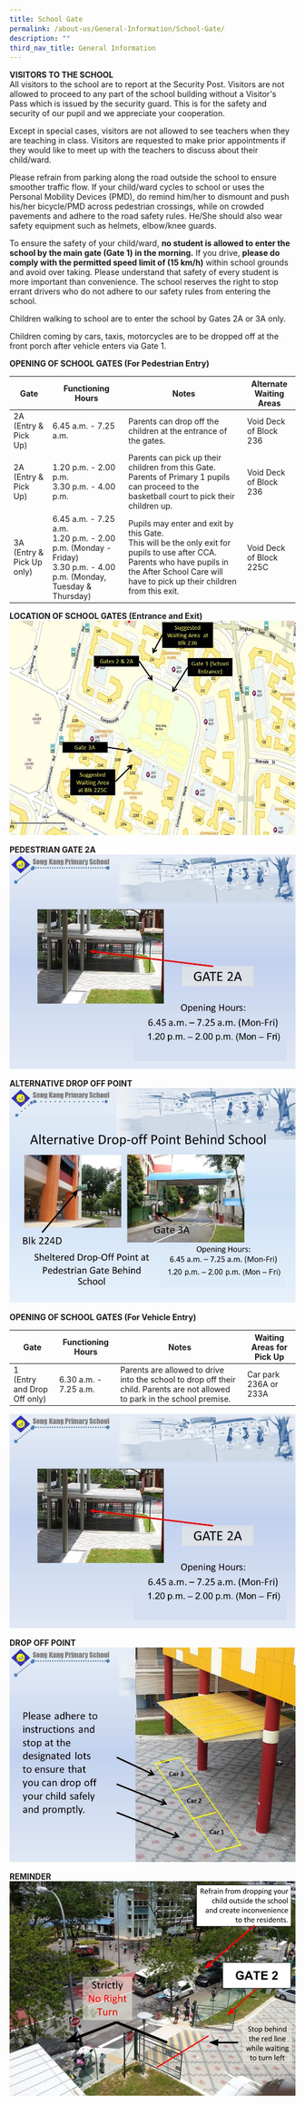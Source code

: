 ```yaml
---
title: School Gate
permalink: /about-us/General-Information/School-Gate/
description: ""
third_nav_title: General Information
---
```

**VISITORS TO THE SCHOOL**  
All visitors to the school are to report at the Security Post. Visitors are not allowed to proceed to any part of the school building without a Visitor's Pass which is issued by the security guard. This is for the safety and security of our pupil and we appreciate your cooperation.  
  
Except in special cases, visitors are not allowed to see teachers when they are teaching in class. Visitors are requested to make prior appointments if they would like to meet up with the teachers to discuss about their child/ward.  
  

Please refrain from parking along the road outside the school to ensure smoother traffic flow. If your child/ward cycles to school or uses the Personal Mobility Devices (PMD), do remind him/her to dismount and push his/her bicycle/PMD across pedestrian crossings, while on crowded pavements and adhere to the road safety rules. He/She should also wear safety equipment such as helmets, elbow/knee guards.

  

To ensure the safety of your child/ward, **no student is allowed to enter the school by the main gate (Gate 1) in the morning.** If you drive, **please do comply with the permitted speed limit of (15 km/h)** within school grounds and avoid over taking. Please understand that safety of every student is more important than convenience. The school reserves the right to stop errant drivers who do not adhere to our safety rules from entering the school.

  

Children walking to school are to enter the school by Gates 2A or 3A only.

Children coming by cars, taxis, motorcycles are to be dropped off at the front porch after vehicle enters via Gate 1.

**OPENING OF SCHOOL GATES (For Pedestrian Entry)**



| Gate | Functioning Hours | Notes | Alternate Waiting Areas|
| -------- | -------- | -------- | --- |
| 2A<br>(Entry & Pick Up)     | 6.45 a.m. - 7.25 a.m.     | Parents can drop off the children at the entrance of the gates.     |  Void Deck of Block 236| 
|2A <br>(Entry & Pick Up) | 1.20 p.m. - 2.00 p.m.<br>3.30 p.m. - 4.00 p.m. | Parents can pick up their children from this Gate.<br>Parents of Primary 1 pupils can proceed to the basketball court to pick their children up.| Void Deck of Block 236
| 3A  <br>(Entry & Pick Up only) | 6.45 a.m. - 7.25 a.m. <br>1.20 p.m. - 2.00 p.m. (Monday - Friday)  <br>3.30 p.m. - 4.00 p.m.  (Monday, Tuesday &  Thursday) | Pupils may enter and exit by this Gate.<br>This will be the only exit for pupils to use after CCA.  Parents who have pupils in the After School Care will have to pick up their children from this exit.| Void Deck of Block 225C

**LOCATION OF SCHOOL GATES (Entrance and Exit)**
![](/images/Slide1%20(1).jpg)

**PEDESTRIAN GATE 2A**
![](/images/Slide1.jpeg)
 
 **ALTERNATIVE DROP OFF POINT**
 ![](/images/Slide2.jpeg)

**OPENING OF SCHOOL GATES (For Vehicle Entry)**

| Gate | Functioning Hours | Notes | Waiting Areas for Pick Up|
| -------- | -------- | -------- | --- |
|1  <br>(Entry and Drop Off only) | 6.30 a.m. - 7.25 a.m. | Parents are allowed to drive into the school to drop off their child. Parents are not allowed to park in the school premise.| Car park 236A or 233A 

![](/images/Slide1.jpeg)

**DROP OFF POINT**
![](/images/Slide3.jpg)

**REMINDER**
![](/images/Reminder%20(1).jpg)